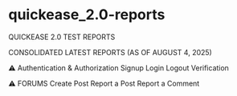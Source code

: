 # quickease_2.0-reports
QUICKEASE 2.0 TEST REPORTS

CONSOLIDATED LATEST REPORTS (AS OF AUGUST 4, 2025)

⚠️ Authentication & Authorization
 Signup
 Login
 Logout
 Verification

⚠️ FORUMS
 Create Post
 Report a Post
 Report a Comment
